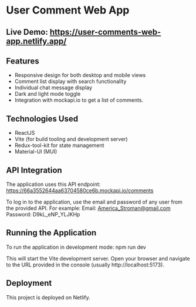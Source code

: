 # User Comment Web App

## Live Demo: https://user-comments-web-app.netlify.app/

## Features

- Responsive design for both desktop and mobile views
- Comment list display with search functionality
- Individual chat message display
- Dark and light mode toggle
- Integration with mockapi.io to get a list of comments.

## Technologies Used

- ReactJS
- Vite (for build tooling and development server)
- Redux-tool-kit for state management
- Material-UI (MUI)

## API Integration

The application uses this API endpoint: https://66a3552644aa63704580ce6b.mockapi.io/comments

To log in to the application, use the email and password of any user from the provided API. For example:
Email: America_Stroman@gmail.com
Password: D9kL_eNP_YLJKHp


## Running the Application

To run the application in development mode:
npm run dev

This will start the Vite development server. Open your browser and navigate to the URL provided in the console (usually http://localhost:5173).

## Deployment

This project is deployed on Netlify.
